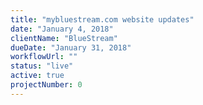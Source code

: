 ```yaml
---
title: "mybluestream.com website updates"
date: "January 4, 2018"
clientName: "BlueStream"
dueDate: "January 31, 2018"
workflowUrl: ""
status: "live"
active: true
projectNumber: 0
---
```

